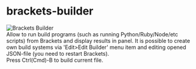 brackets-builder
================
![Brackets Builder](https://dl.dropboxusercontent.com/u/30258921/brackets-builder.png "Brackets Builder") <br />
Allow to run build programs (such as running Python/Ruby/Node/etc scripts) from Brackets and display results in panel. 
It is possible to create own build systems via 'Edit>Edit Builder' menu item and editing opened JSON-file 
(you need to restart Brackets). <br />
Press Ctrl(Cmd)-B to build current file.

